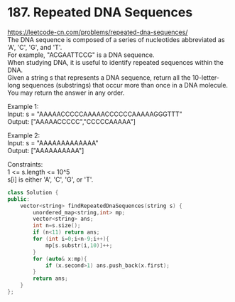 # 187. Repeated DNA Sequences
https://leetcode-cn.com/problems/repeated-dna-sequences/   
The DNA sequence is composed of a series of nucleotides abbreviated as 'A', 'C', 'G', and 'T'.  
For example, "ACGAATTCCG" is a DNA sequence.  
When studying DNA, it is useful to identify repeated sequences within the DNA.  
Given a string s that represents a DNA sequence, return all the 10-letter-long sequences (substrings) that occur more than once in a DNA molecule. You may return the answer in any order.

Example 1:  
Input: s = "AAAAACCCCCAAAAACCCCCCAAAAAGGGTTT"  
Output: ["AAAAACCCCC","CCCCCAAAAA"]  

Example 2:  
Input: s = "AAAAAAAAAAAAA"  
Output: ["AAAAAAAAAA"]  

Constraints:  
1 <= s.length <= 10^5  
s[i] is either 'A', 'C', 'G', or 'T'.  

``` cpp
class Solution {
public:
    vector<string> findRepeatedDnaSequences(string s) {
        unordered_map<string,int> mp;
        vector<string> ans;
        int n=s.size();
        if (n<11) return ans;
        for (int i=0;i<n-9;i++){
            mp[s.substr(i,10)]++;
        }
        for (auto& x:mp){
            if (x.second>1) ans.push_back(x.first);
        }
        return ans;
    }
};
```
